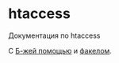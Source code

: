 # htaccess
Документация по htaccess

С [Б-жей помощью](http://httpd.apache.org/docs/trunk/howto/htaccess.html) и [факелом](http://htaccess.net.ru/).

